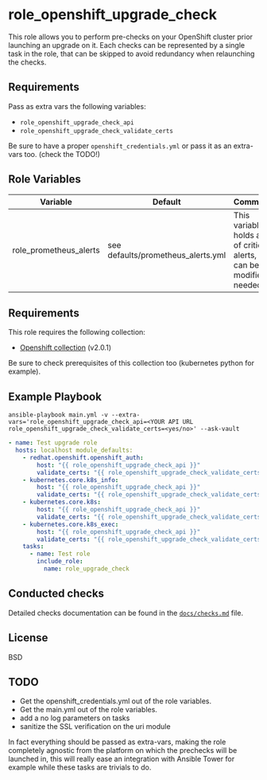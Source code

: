role_openshift_upgrade_check
=========

This role allows you to perform pre-checks on your OpenShift cluster prior launching an upgrade on it. Each checks can be represented by a single task in the role, that can be skipped to avoid redundancy when relaunching the checks.

Requirements
------------
Pass as extra vars the following variables:
 - `role_openshift_upgrade_check_api`
 - `role_openshift_upgrade_check_validate_certs`

Be sure to have a proper `openshift_credentials.yml` or pass it as an extra-vars too. (check the TODO!)

Role Variables
--------------

| Variable | Default | Comments | Examples |
|----------|---------|----------|----------|
|role_prometheus_alerts| see defaults/prometheus_alerts.yml | This variable holds a list of critical alerts, that can be modified if needed | see defaults/prometheus_alerts.yml


Requirements
------------
This role requires the following collection:
 - [Openshift collection](https://console.redhat.com/ansible/automation-hub/repo/published/redhat/openshift) (v2.0.1)
 
Be sure to check prerequisites of this collection too (kubernetes python for example).

Example Playbook
----------------
```
ansible-playbook main.yml -v --extra-vars='role_openshift_upgrade_check_api=<YOUR API URL role_openshift_upgrade_check_validate_certs=<yes/no>' --ask-vault
```


```yaml
- name: Test upgrade role
  hosts: localhost module_defaults:
    - redhat.openshift.openshift_auth:
        host: "{{ role_openshift_upgrade_check_api }}"
        validate_certs: "{{ role_openshift_upgrade_check_validate_certs }}"  
    - kubernetes.core.k8s_info:
        host: "{{ role_openshift_upgrade_check_api }}"
        validate_certs: "{{ role_openshift_upgrade_check_validate_certs }}"  
    - kubernetes.core.k8s: 
        host: "{{ role_openshift_upgrade_check_api }}" 
        validate_certs: "{{ role_openshift_upgrade_check_validate_certs }}"  
    - kubernetes.core.k8s_exec: 
        host: "{{ role_openshift_upgrade_check_api }}" 
        validate_certs: "{{ role_openshift_upgrade_check_validate_certs }}" 
    tasks: 
      - name: Test role 
        include_role: 
          name: role_upgrade_check
```

Conducted checks
----------------

Detailed checks documentation can be found in the [`docs/checks.md`](docs/checks.md) file.

License
-------

BSD

TODO
-------

- Get the openshift_credentials.yml out of the role variables.
- Get the main.yml out of the role variables.
- add a no log parameters on tasks
- sanitize the SSL verification on the uri module

In fact everything should be passed as extra-vars, making the role completely agnostic from the platform on which the prechecks will be launched in, this will really ease an integration with Ansible Tower for example while these tasks are trivials to do.
